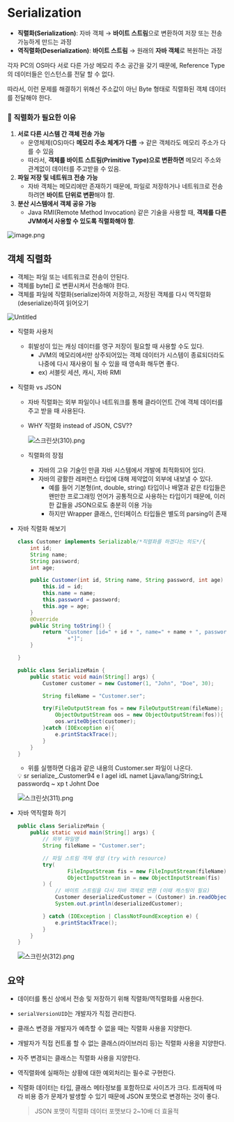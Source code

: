 # Serialization

- **직렬화(Serialization)**: 자바 객체 → **바이트 스트림**으로 변환하여 저장 또는 전송 가능하게 만드는 과정
- **역직렬화(Deserialization)**: **바이트 스트림** → 원래의 **자바 객체**로 복원하는 과정

각자 PC의 OS마다 서로 다른 가상 메모리 주소 공간을 갖기 때문에, Reference Type의 데이터들은 인스턴스를 전달 할 수 없다.

따라서, 이런 문제를 해결하기 위해선 주소값이 아닌 Byte 형태로 직렬화된 객체 데이터를 전달해야 한다.

### 🔹 **직렬화가 필요한 이유**

1. **서로 다른 시스템 간 객체 전송 가능**
    - 운영체제(OS)마다 **메모리 주소 체계가 다름** → 같은 객체라도 메모리 주소가 다를 수 있음
    - 따라서, **객체를 바이트 스트림(Primitive Type)으로 변환하면** 메모리 주소와 관계없이 데이터를 주고받을 수 있음.
2. **파일 저장 및 네트워크 전송 가능**
    - 자바 객체는 메모리에만 존재하기 때문에, 파일로 저장하거나 네트워크로 전송하려면 **바이트 단위로 변환**해야 함.
3. **분산 시스템에서 객체 공유 가능**
    - Java RMI(Remote Method Invocation) 같은 기술을 사용할 때, **객체를 다른 JVM에서 사용할 수 있도록 직렬화해야 함**.

![image.png](attachment:687959de-ad82-42f1-b21c-9f2e52458030:image.png)

## 객체 직렬화

- 객체는 파일 또는 네트워크로 전송이 안된다.
- 객체를 byte[] 로 변환시켜서 전송해야 한다.
- 객체를 파일에 직렬화(serialize)하여 저장하고, 저장된 객체를 다시 역직렬화(deserialize)하여 읽어오기

![Untitled](https://prod-files-secure.s3.us-west-2.amazonaws.com/7c90871f-462d-4f71-a192-56327a9e079c/78b2bb01-b78f-4ab2-9de7-c1e4834ec80a/Untitled.png)

- 직렬화 사용처
    - 휘발성이 있는 캐싱 데이터를 영구 저장이 필요할 때 사용할 수도 있다.
        - JVM의 메모리에서만 상주되어있는 객체 데이터가 시스템이 종료되더라도 나중에 다시 재사용이 될 수 있을 때 영속화 해두면 좋다.
        - ex) 서블릿 세션, 캐시, 자바 RMI
- 직렬화 vs JSON
    - 자바 직렬화는 외부 파일이나 네트워크를 통해 클라이언트 간에 객체 데이터를 주고 받을 때 사용된다.
    - WHY 직렬화 instead of JSON, CSV??
        
        ![스크린샷(310).png](https://prod-files-secure.s3.us-west-2.amazonaws.com/7c90871f-462d-4f71-a192-56327a9e079c/8b9cc925-f38b-4d46-bbd0-54e827f3a7ec/%EC%8A%A4%ED%81%AC%EB%A6%B0%EC%83%B7(310).png)
        
    - 직렬화의 장점
        - 자바의 고유 기술인 만큼 자바 시스템에서 개발에 최적화되어 있다.
        - 자바의 광활한 레퍼런스 타입에 대해 제약없이 외부에 내보낼 수 있다.
            - 예를 들어 기본형(int, double, string) 타입이나 배열과 같은 타입들은 왠만한 프로그래밍 언어가 공통적으로 사용하는 타입이기 때문에, 이러한 값들을 JSON으로도 충분히 이용 가능
            - 하지만 Wrapper 클래스, 인터페이스 타입들은 별도의 parsing이 존재
- 자바 직렬화 해보기
    
    ```java
    class Customer implements Serializable/*직렬화를 하겠다는 의도*/{
        int id;
        String name;
        String password;
        int age;
    
        public Customer(int id, String name, String password, int age) {
            this.id = id;
            this.name = name;
            this.password = password;
            this.age = age;
        }
        @Override
        public String toString() {
            return "Customer [id=" + id + ", name=" + name + ", password=" + password + ", age=" + age
                    +"]";
        }
    
    }
    
    ```
    
    ```java
    public class SerializeMain {
        public static void main(String[] args) {
            Customer customer = new Customer(1, "John", "Doe", 30);
    
            String fileName = "Customer.ser";
    
            try(FileOutputStream fos = new FileOutputStream(fileName);
                ObjectOutputStream oos = new ObjectOutputStream(fos)){
                oos.writeObject(customer);
            }catch (IOException e){
                e.printStackTrace();
            }
        }
    }
    
    ```
    
    - 위를 실행하면 다음과 같은 내용의 Customer.ser 파일이 나온다.
    
    <aside>
    💡    sr serialize_.Customer94  e I ageI idL namet Ljava/lang/String;L passwordq ~ xp      t Johnt Doe
    
    </aside>
    
    ![스크린샷(311).png](https://prod-files-secure.s3.us-west-2.amazonaws.com/7c90871f-462d-4f71-a192-56327a9e079c/9576ced0-6ff5-4af9-8109-250df3a7a4a6/%EC%8A%A4%ED%81%AC%EB%A6%B0%EC%83%B7(311).png)
    
- 자바 역직렬화 하기
    
    ```java
    public class SerializeMain {
        public static void main(String[] args) {
            // 외부 파일명
            String fileName = "Customer.ser";
    
            // 파일 스트림 객체 생성 (try with resource)
            try(
                    FileInputStream fis = new FileInputStream(fileName);
                    ObjectInputStream in = new ObjectInputStream(fis)
            ) {
                // 바이트 스트림을 다시 자바 객체로 변환 (이때 캐스팅이 필요)
                Customer deserializedCustomer = (Customer) in.readObject();
                System.out.println(deserializedCustomer);
    
            } catch (IOException | ClassNotFoundException e) {
                e.printStackTrace();
            }
        }
    }
    ```
    
    ![스크린샷(312).png](https://prod-files-secure.s3.us-west-2.amazonaws.com/7c90871f-462d-4f71-a192-56327a9e079c/e4ca210a-3795-403d-9567-7da2e954a0be/%EC%8A%A4%ED%81%AC%EB%A6%B0%EC%83%B7(312).png)
    

## **요약**

- 데이터를 통신 상에서 전송 및 저장하기 위해 직렬화/역직렬화를 사용한다.
- `serialVersionUID`는 개발자가 직접 관리한다.
- 클래스 변경을 개발자가 예측할 수 없을 때는 직렬화 사용을 지양한다.
- 개발자가 직접 컨트롤 할 수 없는 클래스(라이브러리 등)는 직렬화 사용을 지양한다.
- 자주 변경되는 클래스는 직렬화 사용을 지양한다.
- 역직렬화에 실패하는 상황에 대한 예외처리는 필수로 구현한다.
- 직렬화 데이터는 타입, 클래스 메타정보를 포함하므로 사이즈가 크다. 트래픽에 따라 비용 증가 문제가 발생할 수 있기 때문에 JSON 포맷으로 변경하는 것이 좋다.
    
    > JSON 포맷이 직렬화 데이터 포맷보다 2~10배 더 효율적
    >